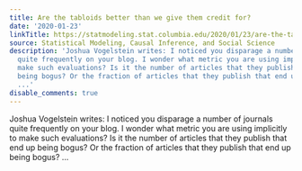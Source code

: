 ```yaml
---
title: Are the tabloids better than we give them credit for?
date: '2020-01-23'
linkTitle: https://statmodeling.stat.columbia.edu/2020/01/23/are-the-tabloids-better-than-we-give-them-credit-for/
source: Statistical Modeling, Causal Inference, and Social Science
description: 'Joshua Vogelstein writes: I noticed you disparage a number of journals
  quite frequently on your blog. I wonder what metric you are using implicitly to
  make such evaluations? Is it the number of articles that they publish that end up
  being bogus? Or the fraction of articles that they publish that end up being bogus?
  ...'
disable_comments: true
---
```

Joshua Vogelstein writes: I noticed you disparage a number of journals quite frequently on your blog. I wonder what metric you are using implicitly to make such evaluations? Is it the number of articles that they publish that end up being bogus? Or the fraction of articles that they publish that end up being bogus? ...